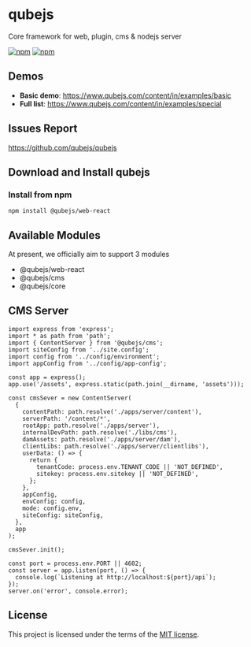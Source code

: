 
# qubejs
Core framework for web, plugin, cms &amp; nodejs server

[![npm](https://img.shields.io/npm/dm/@qubejs/web-react.svg)](https://www.npmjs.com/package/@qubejs/web-react)
[![npm](https://img.shields.io/npm/v/@qubejs/web-react.svg)](https://www.npmjs.com/package/@qubejs/web-react)


## Demos

- **Basic demo**: https://www.qubejs.com/content/in/examples/basic
- **Full list**: https://www.qubejs.com/content/in/examples/special


## Issues Report
https://github.com/qubejs/qubejs

## Download and Install qubejs

### Install from npm

```
npm install @qubejs/web-react
```
## Available Modules

At present, we officially aim to support 3 modules

- @qubejs/web-react
- @qubejs/cms
- @qubejs/core

## CMS Server

```
import express from 'express';
import * as path from 'path';
import { ContentServer } from '@qubejs/cms';
import siteConfig from '../site.config';
import config from '../config/environment';
import appConfig from '../config/app-config';

const app = express();
app.use('/assets', express.static(path.join(__dirname, 'assets')));

const cmsSever = new ContentServer(
  {
    contentPath: path.resolve('./apps/server/content'),
    serverPath: '/content/*',
    rootApp: path.resolve('./apps/server'),
    internalDevPath: path.resolve('./libs/cms'),
    damAssets: path.resolve('./apps/server/dam'),
    clientLibs: path.resolve('./apps/server/clientlibs'),
    userData: () => {
      return {
        tenantCode: process.env.TENANT_CODE || 'NOT_DEFINED',
        sitekey: process.env.sitekey || 'NOT_DEFINED',
      };
    },
    appConfig,
    envConfig: config,
    mode: config.env,
    siteConfig: siteConfig,
  },
  app
);

cmsSever.init();

const port = process.env.PORT || 4602;
const server = app.listen(port, () => {
  console.log(`Listening at http://localhost:${port}/api`);
});
server.on('error', console.error);
```


## License

This project is licensed under the terms of the
[MIT license](/LICENSE).
